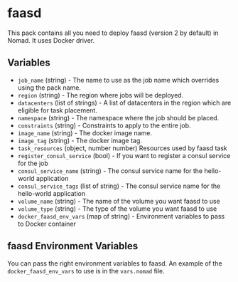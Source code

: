# faasd

This pack contains all you need to deploy faasd (version 2 by default) in Nomad. It uses Docker driver.


## Variables

- `job_name` (string) - The name to use as the job name which overrides using the pack name.
- `region` (string) - The region where jobs will be deployed.
- `datacenters` (list of strings) - A list of datacenters in the region which are eligible for task placement.
- `namespace` (string) - The namespace where the job should be placed.
- `constraints` (string) - Constraints to apply to the entire job.
- `image_name` (string) - The docker image name.
- `image_tag` (string) - The docker image tag.
- `task_resources` (object, number number) Resources used by faasd task
- `register_consul_service` (bool) - If you want to register a consul service for the job
- `consul_service_name` (string) - The consul service name for the hello-world application
- `consul_service_tags` (list of string) - The consul service name for the hello-world application
- `volume_name` (string) - The name of the volume you want faasd to use
- `volume_type` (string) - The type of the volume you want faasd to use
- `docker_faasd_env_vars` (map of string) - Environment variables to pass to Docker container

## faasd Environment Variables

You can pass the right environment variables to faasd.
An example of the `docker_faasd_env_vars` to use is in the `vars.nomad` file.
